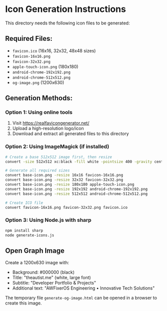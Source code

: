 # Icon Generation Instructions

This directory needs the following icon files to be generated:

## Required Files:
- `favicon.ico` (16x16, 32x32, 48x48 sizes)
- `favicon-16x16.png`
- `favicon-32x32.png`
- `apple-touch-icon.png` (180x180)
- `android-chrome-192x192.png`
- `android-chrome-512x512.png`
- `og-image.png` (1200x630)

## Generation Methods:

### Option 1: Using online tools
1. Visit https://realfavicongenerator.net/
2. Upload a high-resolution logo/icon
3. Download and extract all generated files to this directory

### Option 2: Using ImageMagick (if installed)
```bash
# Create a base 512x512 image first, then resize
convert -size 512x512 xc:black -fill white -pointsize 400 -gravity center -annotate +0+0 "A" base-icon.png

# Generate all required sizes
convert base-icon.png -resize 16x16 favicon-16x16.png
convert base-icon.png -resize 32x32 favicon-32x32.png
convert base-icon.png -resize 180x180 apple-touch-icon.png
convert base-icon.png -resize 192x192 android-chrome-192x192.png
convert base-icon.png -resize 512x512 android-chrome-512x512.png

# Create ICO file
convert favicon-16x16.png favicon-32x32.png favicon.ico
```

### Option 3: Using Node.js with sharp
```bash
npm install sharp
node generate-icons.js
```

## Open Graph Image
Create a 1200x630 image with:
- Background: #000000 (black)
- Title: "theautist.me" (white, large font)
- Subtitle: "Developer Portfolio & Projects"
- Additional text: "AWFixerOS Engineering • Innovative Tech Solutions"

The temporary file `generate-og-image.html` can be opened in a browser to create this image.